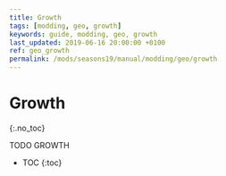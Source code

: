 ```yaml
---
title: Growth
tags: [modding, geo, growth]
keywords: guide, modding, geo, growth
last_updated: 2019-06-16 20:00:00 +0100
ref: geo_growth
permalink: /mods/seasons19/manual/modding/geo/growth
---
```


# Growth
{:.no_toc}

TODO GROWTH


* TOC
{:toc}
